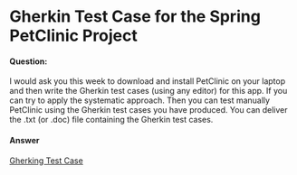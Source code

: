 # Gherkin Test Case for the Spring PetClinic Project

<h4>Question:</h4>
I would ask you this week to download and install PetClinic on your laptop and then write the Gherkin test cases
 (using any editor) for this app. If you can try to apply the systematic approach.
Then you can test manually PetClinic using the Gherkin test cases you have produced.
 You can deliver the .txt (or .doc) file containing the Gherkin test cases.

 <h4>Answer</h4>
 <a href="https://github.com/parsamlm/Functional-and-Security-Testing-Techniques/blob/master/Exercises/Functional%20Part/Exercise%203/Gherkin-TC.txt">Gherking Test Case</a>
